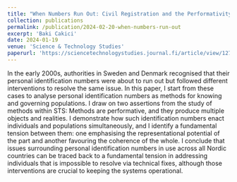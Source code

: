 ```yaml
---
title: "When Numbers Run Out: Civil Registration and the Performativity of Methods"
collection: publications
permalink: /publication/2024-02-20-when-numbers-run-out
excerpt: 'Baki Cakici'
date: 2024-01-19
venue: 'Science & Technology Studies'
paperurl: 'https://sciencetechnologystudies.journal.fi/article/view/127395'
---
```

In the early 2000s, authorities in Sweden and Denmark recognised that their personal identification numbers were about to run out but followed different interventions to resolve the same issue. In this paper, I start from these cases to analyse personal identification numbers as methods for knowing and governing populations. I draw on two assertions from the study of methods within STS: Methods are performative, and they produce multiple objects and realities. I demonstrate how such identification numbers enact individuals and populations simultaneously, and I identify a fundamental tension between them: one emphasising the representational potential of the part and another favouring the coherence of the whole. I conclude that issues surrounding personal identification numbers in use across all Nordic countries can be traced back to a fundamental tension in addressing individuals that is impossible to resolve via technical fixes, although those interventions are crucial to keeping the systems operational.
